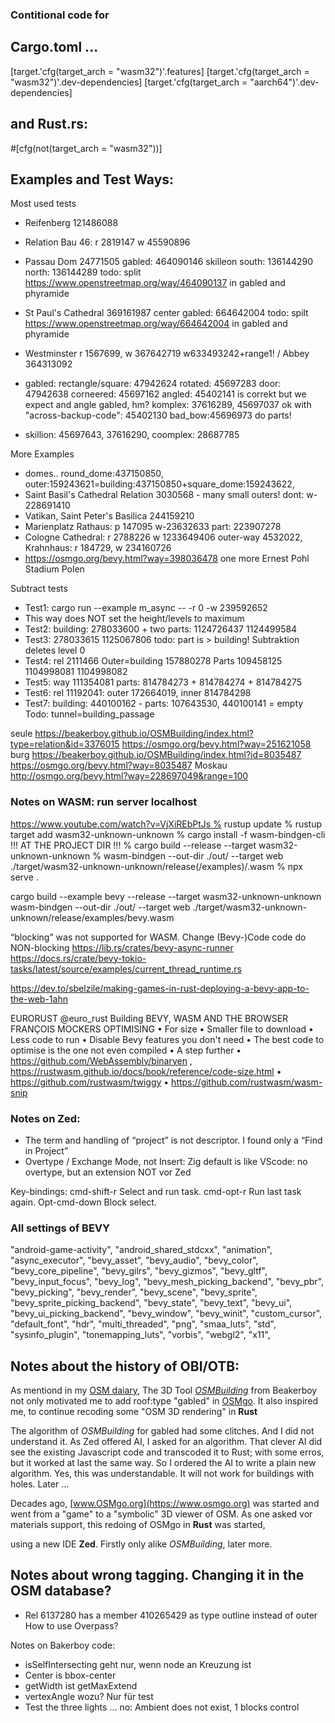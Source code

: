 ### Contitional code for
## Cargo.toml ...
[target.'cfg(target_arch = "wasm32")'.features]
[target.'cfg(target_arch = "wasm32")'.dev-dependencies]
[target.'cfg(target_arch = "aarch64")'.dev-dependencies]
## and Rust.rs:
 #[cfg(not(target_arch = "wasm32"))]


## Examples and Test Ways:

Most used tests
* Reifenberg  121486088
* Relation Bau 46: r 2819147 w 45590896
* Passau Dom 24771505 gabled: 464090146 skilleon south: 136144290  north: 136144289
   todo: split https://www.openstreetmap.org/way/464090137 in gabled and phyramide
* St Paul's Cathedral 369161987 center gabled: 664642004
   todo: spilt https://www.openstreetmap.org/way/664642004 in gabled and phyramide
* Westminster  r 1567699, w 367642719  w633493242+range1! / Abbey 364313092

* gabled: rectangle/square: 47942624 rotated: 45697283 door: 47942638 corneered: 45697162
          angled: 45402141 is correkt but we expect and angle gabled, hm?
          komplex: 37616289, 45697037 ok with "across-backup-code": 45402130  bad_bow:45696973 do parts!
* skillion: 45697643, 37616290, coomplex: 28687785

More Examples
* domes.. round_dome:437150850, outer:159243621=building:437150850+square_dome:159243622,
* Saint Basil's Cathedral Relation 3030568 - many small outers!  dont: w-228691410
* Vatikan, Saint Peter's Basilica  244159210
* Marienplatz Rathaus: p 147095 w-23632633 part: 223907278
* Cologne Cathedral: r 2788226 w 1233649406 outer-way 4532022,     Krahnhaus: r 184729, w 234160726
* https://osmgo.org/bevy.html?way=398036478 one more Ernest Pohl Stadium  Polen

Subtract tests
* Test1: cargo run --example m_async -- -r 0 -w 239592652
* This way does NOT set the height/levels to maximum
* Test2: building: 278033600 + two parts: 1124726437 1124499584
* Test3: 278033615 1125067806 todo: part is > building! Subtraktion deletes level 0
* Test4: rel 2111466 Outer=building 157880278 Parts 109458125 1104998081 1104998082
* Test5: way 111354081 parts: 814784273 + 814784274 + 814784275
* Test6: rel 11192041: outer 172664019, inner 814784298
* Test7: building: 440100162 - parts: 107643530, 440100141 = empty  Todo: tunnel=building_passage

seule
https://beakerboy.github.io/OSMBuilding/index.html?type=relation&id=3376015
https://osmgo.org/bevy.html?way=251621058
burg
https://beakerboy.github.io/OSMBuilding/index.html?id=8035487
https://osmgo.org/bevy.html?way=8035487
Moskau
http://osmgo.org/bevy.html?way=228697049&range=100

### Notes on WASM:  run server localhost
https://www.youtube.com/watch?v=VjXiREbPtJs % rustup update
% rustup target add wasm32-unknown-unknown
% cargo install -f wasm-bindgen-cli    !!! AT THE PROJECT DIR !!!
% cargo build --release --target wasm32-unknown-unknown
% wasm-bindgen --out-dir ./out/ --target web ./target/wasm32-unknown-unknown/release(/examples)/<name>.wasm
% npx serve .

cargo build --example bevy --release --target wasm32-unknown-unknown
wasm-bindgen --out-dir ./out/ --target web ./target/wasm32-unknown-unknown/release/examples/bevy.wasm

“blocking” was not supported for WASM. Change (Bevy-)Code code do NON-blocking
https://lib.rs/crates/bevy-async-runner
https://docs.rs/crate/bevy-tokio-tasks/latest/source/examples/current_thread_runtime.rs

https://dev.to/sbelzile/making-games-in-rust-deploying-a-bevy-app-to-the-web-1ahn

EURORUST @euro_rust Building BEVY, WASM AND THE BROWSER FRANÇOIS MOCKERS OPTIMISING
• For size • Smaller file to download • Less code to run • Disable Bevy features you don't need
• The best code to optimise is the one not even compiled • A step further
• https://github.com/WebAssembly/binaryen
, https://rustwasm.github.io/docs/book/reference/code-size.html
• https://github.com/rustwasm/twiggy
• https://github.com/rustwasm/wasm-snip

### Notes on Zed:
- The term and handling of “project” is not descriptor. I found only a “Find in Project”
- Overtype / Exchange Mode, not Insert: Zig default is like VScode: no overtype, but an extension NOT vor Zed

Key-bindings: cmd-shift-r Select and run task. cmd-opt-r Run last task again. Opt-cmd-down Block select.


### All settings of BEVY
"android-game-activity",
"android_shared_stdcxx",
"animation",
"async_executor",
"bevy_asset",
"bevy_audio",
"bevy_color",
"bevy_core_pipeline",
"bevy_gilrs",
"bevy_gizmos",
"bevy_gltf",
"bevy_input_focus",
"bevy_log",
"bevy_mesh_picking_backend",
"bevy_pbr",
"bevy_picking",
"bevy_render",
"bevy_scene",
"bevy_sprite",
"bevy_sprite_picking_backend",
"bevy_state",
"bevy_text",
"bevy_ui",
"bevy_ui_picking_backend",
"bevy_window",
"bevy_winit",
"custom_cursor",
"default_font",
"hdr",
"multi_threaded",
"png",
"smaa_luts",
"std",
"sysinfo_plugin",
"tonemapping_luts",
"vorbis",
"webgl2",
"x11",




## Notes about the history of OBI/OTB:

As mentiond in my [OSM daiary](https://www.openstreetmap.org/user/-karlos-/diary/406592), The 3D Tool [*OSMBuilding*](https://github.com/Beakerboy/OSMBuilding) from Beakerboy not only motivated me to add roof:type "gabled" in [OSMgo](https://www.osmgo.org). It also inspired me, to continue recoding some "OSM 3D rendering" in **Rust**


The algorithm of *OSMBuilding* for gabled had some clitches. And I did not understand it. As Zed offered AI, I asked for an algorithm. That clever AI did see the existing Javascript code and transcoded it to Rust; with some erros, but it worked at last the same way. So I ordered the AI to write a plain new algorithm. Yes, this was understandable. It will not work for buildings with holes. Later ...

Decades ago, [www.OSMgo.org](https://www.osmgo.org) was started and went from a "game" to a "symbolic" 3D viewer of OSM.
As one asked vor materials support, this redoing of OSMgo in **Rust** was started,

 using a new IDE **Zed**. Firstly only alike *OSMBuilding*, later more.



## Notes about wrong tagging. Changing it in the OSM database?
* Rel 6137280 has a member  410265429 as type outline instead of outer  How to use Overpass?


Notes on Bakerboy code:
* isSelfIntersecting geht nur, wenn node an Kreuzung ist
* Center is bbox-center
* getWidth ist getMaxExtend
* vertexAngle wozu? Nur für test
* Test the three lights ... no: Ambient does not exist, 1 blocks control
